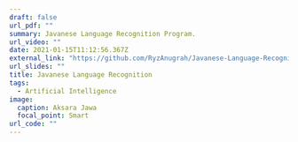 ```yaml
---
draft: false
url_pdf: ""
summary: Javanese Language Recognition Program.
url_video: ""
date: 2021-01-15T11:12:56.367Z
external_link: "https://github.com/RyzAnugrah/Javanese-Language-Recognition/"
url_slides: ""
title: Javanese Language Recognition
tags:
  - Artificial Intelligence
image:
  caption: Aksara Jawa
  focal_point: Smart
url_code: ""
---
```

